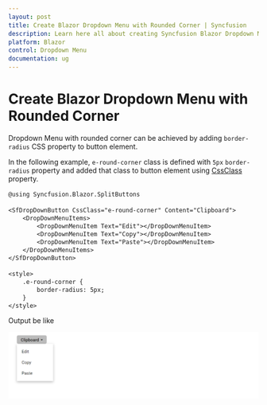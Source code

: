 ```yaml
---
layout: post
title: Create Blazor Dropdown Menu with Rounded Corner | Syncfusion
description: Learn here all about creating Syncfusion Blazor Dropdown Menu Component with rounded corner and more.
platform: Blazor
control: Dropdown Menu
documentation: ug
---
```


# Create Blazor Dropdown Menu with Rounded Corner

Dropdown Menu with rounded corner can be achieved by adding `border-radius` CSS property to button element.

In the following example, `e-round-corner` class is defined with `5px` `border-radius` property and added that class to button element using [CssClass](https://help.syncfusion.com/cr/blazor/Syncfusion.Blazor.SplitButtons.SfDropDownButton.html#Syncfusion_Blazor_SplitButtons_SfDropDownButton_CssClass) property.

```cshtml
@using Syncfusion.Blazor.SplitButtons

<SfDropDownButton CssClass="e-round-corner" Content="Clipboard">
    <DropDownMenuItems>
        <DropDownMenuItem Text="Edit"></DropDownMenuItem>
        <DropDownMenuItem Text="Copy"></DropDownMenuItem>
        <DropDownMenuItem Text="Paste"></DropDownMenuItem>
    </DropDownMenuItems>
</SfDropDownButton>

<style>
    .e-round-corner {
        border-radius: 5px;
    }
</style>

```

Output be like

![Blazor DropDownMenu with Rounded Corner](./../images/blazor-dropdownmenu-with-rounded-corner.png)